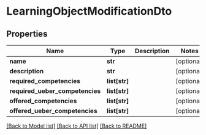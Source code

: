 # LearningObjectModificationDto

## Properties
Name | Type | Description | Notes
------------ | ------------- | ------------- | -------------
**name** | **str** |  | [optional] 
**description** | **str** |  | [optional] 
**required_competencies** | **list[str]** |  | [optional] 
**required_ueber_competencies** | **list[str]** |  | [optional] 
**offered_competencies** | **list[str]** |  | [optional] 
**offered_ueber_competencies** | **list[str]** |  | [optional] 

[[Back to Model list]](../README.md#documentation-for-models) [[Back to API list]](../README.md#documentation-for-api-endpoints) [[Back to README]](../README.md)

